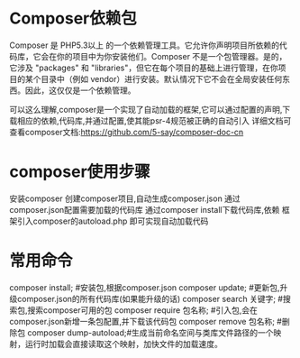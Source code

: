 # Composer依赖包
Composer 是 PHP5.3以上 的一个依赖管理工具。它允许你声明项目所依赖的代码库，它会在你的项目中为你安装他们。Composer 不是一个包管理器。是的，它涉及 "packages" 和 "libraries"，但它在每个项目的基础上进行管理，在你项目的某个目录中（例如 vendor）进行安装。默认情况下它不会在全局安装任何东西。因此，这仅仅是一个依赖管理。

可以这么理解,composer是一个实现了自动加载的框架,它可以通过配置的声明,下载相应的依赖,代码库,并通过配置,使其能psr-4规范被正确的自动引入 详细文档可查看composer文档:https://github.com/5-say/composer-doc-cn

# composer使用步骤
安装composer
创建composer项目,自动生成composer.json
通过composer.json配置需要加载的代码库
通过composer install下载代码库,依赖
框架引入composer的autoload.php
即可实现自动加载代码
# 常用命令
composer install;  #安装包,根据composer.json
composer update;   #更新包,升级composer.json的所有代码库(如果能升级的话)
composer search 关键字; #搜索包,搜索composer可用的包
composer require 包名称; #引入包,会在composer.json新增一条包配置,并下载该代码包 
composer remove 包名称; #删除包
composer dump-autoload;#生成当前命名空间与类库文件路径的一个映射，运行时加载会直接读取这个映射，加快文件的加载速度。